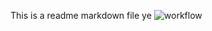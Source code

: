 This is a readme markdown file ye
![workflow](https://github.com/JoeMMCC/SEM/actions/workflows/main1.yml/badge.svg)